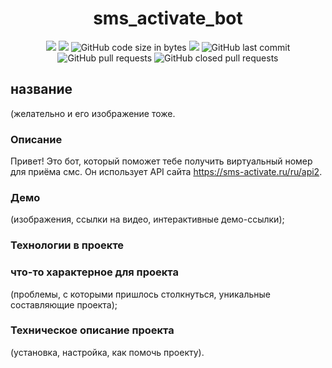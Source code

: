 <h1 align="center">sms_activate_bot</h1>

<p align="center">
  <img src="https://img.shields.io/badge/made%20by-borisshavrin-brightgreen.svg" >
  <img src="https://img.shields.io/github/languages/top/borisshavrin/sms_activate_bot.svg">
  <img alt="GitHub code size in bytes" src="https://img.shields.io/github/languages/code-size/borisshavrin/sms_activate_bot">
  <img src="https://img.shields.io/badge/PRs-friendly-orange.svg?style=flat">
  <img alt="GitHub last commit" src="https://img.shields.io/github/last-commit/borisshavrin/sms_activate_bot?color=purple">
  <img alt="GitHub pull requests" src="https://img.shields.io/github/issues-pr/borisshavrin/sms_activate_bot">
  <img alt="GitHub closed pull requests" src="https://img.shields.io/github/issues-pr-closed/borisshavrin/sms_activate_bot">
</p>

## название 

(желательно и его изображение тоже.

### Описание 

Привет! Это бот, который поможет тебе получить виртуальный номер для приёма смс. Он использует API сайта
 https://sms-activate.ru/ru/api2.

### Демо 

(изображения, ссылки на видео, интерактивные демо-ссылки);
### Технологии в проекте

### что-то характерное для проекта 
(проблемы, с которыми пришлось столкнуться, уникальные составляющие проекта);
### Техническое описание проекта 
(установка, настройка, как помочь проекту).
